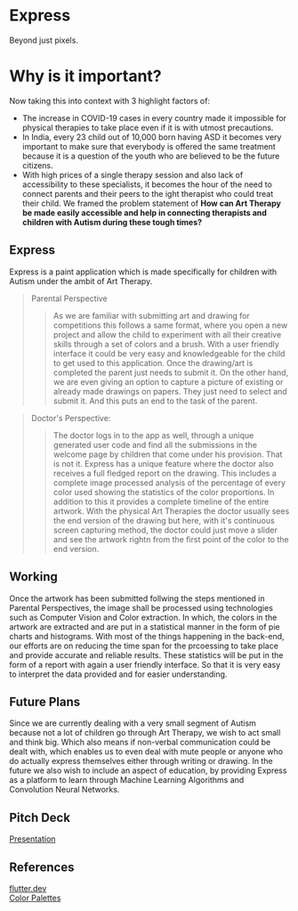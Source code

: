 # Express
Beyond just pixels.

# Why is it important?
Now taking this into context with 3 highlight factors of:
* The increase in COVID-19 cases in every country made it impossible for physical therapies to take place even if it is with utmost precautions.
* In India, every 23 child out of 10,000 born having ASD it becomes very important to make sure that everybody is offered the same treatment because it is a question of the youth who are believed to be the future citizens.
* With high prices of a single therapy session and also lack of accessibility to these specialists, it becomes the hour of the need to connect parents and their peers to the ight therapist who could treat their child.
We framed the problem statement of **How can Art Therapy be made easily accessible and help in connecting therapists and children with Autism during these tough times?** 

## Express ##
Express is a paint application which is made specifically for children with Autism under the ambit of Art Therapy.

> Parental Perspective
>> As we are familiar with submitting art and drawing for competitions this follows a same format, where you open a new project and allow the child to experiment with all their creative skills through a set of colors and a brush. With a user friendly interface it could be very easy and knowledgeable for the child to get used to this application. Once the drawing/art is completed the parent just needs to submit it.
On the other hand, we are even giving an option to capture a picture of existing or already made drawings on papers. They just need to select and submit it. And this puts an end to the task of the parent.

> Doctor's Perspective:
>> The doctor logs in to the app as well, through a unique generated user code and find all the submissions in the welcome page by children that come under his provision. That is not it. Express has a unique feature where the doctor also receives a full fledged report on the drawing.
This includes a complete image processed analysis of the percentage of every color used showing the statistics of the color proportions. In addition to this it provides a complete timeline of the entire artwork. With the physical Art Therapies the doctor usually sees the end version of the drawing but here, with it's continuous screen capturing method, the doctor could just move a slider and see the artwork rightn from the first point of the color to the end version.

## Working
Once the artwork has been submitted follwing the steps mentioned in Parental Perspectives, the image shall be processed using technologies such as Computer Vision and Color extraction. In which, the colors in the artwork are extracted and are put in a statistical manner in the form of pie charts and histograms. With most of the things happening in the back-end, our efforts are on reducing the time span for the prcoessing to take place and provide accurate and reliable results.
These statistics will be put in the form of a report with again a user friendly interface. So that it is very easy to interpret the data provided and for easier understanding.

## Future Plans
Since we are currently dealing with a very small segment of Autism because not a lot of children go through Art Therapy, we wish to act small and think big. Which also means if non-verbal communication could be dealt with, which enables us to even deal with mute people or anyone who do actually express themselves either through writing or drawing.
In the future we also wish to include an aspect of education, by providing Express as a platform to learn through Machine Learning Algorithms and Convolution Neural Networks.


## Pitch Deck
[Presentation](https://drive.google.com/file/d/1Jf7t7GsrulnYcbzDfTO23RBoL_CqtjP2/view?usp=sharing "PPT")

## References
[flutter.dev](https://flutter.dev/ "Flutter")<br />
[Color Palettes](https://www.ppgpaints.com/paint-colors-for-autism#:~:text=Full%20intensity%20colors%20should%20be,neutrals%20can%20be%20very%20comforting/ "Color Palettes")<br /> 
